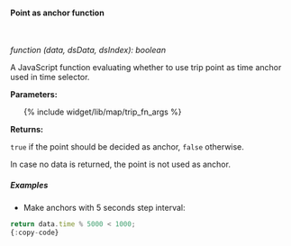 #### Point as anchor function

<div class="divider"></div>
<br/>

*function (data, dsData, dsIndex): boolean*

A JavaScript function evaluating whether to use trip point as time anchor used in time selector.

**Parameters:**

<ul>
  {% include widget/lib/map/trip_fn_args %}
</ul>

**Returns:**

`true` if the point should be decided as anchor, `false` otherwise.

In case no data is returned, the point is not used as anchor.

<div class="divider"></div>

##### Examples

* Make anchors with 5 seconds step interval:

```javascript
return data.time % 5000 < 1000;
{:copy-code}
```

<br>
<br>
